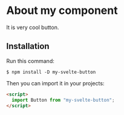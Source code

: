 # About my component

It is very cool button.

## Installation

Run this command:

```shell
$ npm install -D my-svelte-button
```

Then you can import it in your projects:

```html
<script>
  import Button from "my-svelte-button";
</script>
```
